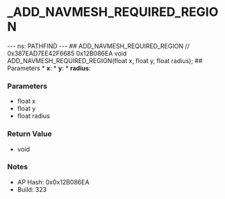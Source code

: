 # _ADD_NAVMESH_REQUIRED_REGION

--- ns: PATHFIND --- ## ADD_NAVMESH_REQUIRED_REGION  // 0x387EAD7EE42F6685 0x12B086EA void ADD_NAVMESH_REQUIRED_REGION(float x, float y, float radius);   ## Parameters * **x**: * **y**: * **radius**:

### Parameters
* float x
* float y
* float radius

### Return Value
* void

### Notes
* AP Hash: 0x0x12B086EA
* Build: 323

